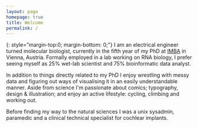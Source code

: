 ```yaml
---
layout: page
homepage: true
title: Welcome
permalink: /
---
```


{: style="margin-top:0; margin-bottom: 0;"}
I am an electrical engineer turned molecular biologist, currently in the fifth year of my PhD at [IMBA][1] in Vienna, Austria. Formally employed in a lab working on RNA biology, I prefer seeing myself as 25% wet-lab scientist and 75% bioinformatic data analyst.

In addition to things directly related to my PhD I enjoy wrestling with messy data and figuring out ways of visualising it in an easily understandable manner. Aside from science I'm passionate about comics; typography, design & illustration; and enjoy an active lifestyle: cycling, climbing and working out.

Before finding my way to the natural sciences I was a unix sysadmin, paramedic and a clinical technical specialist for cochlear implants.

[1]: https://www.imba.oeaw.ac.at/
